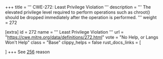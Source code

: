 +++
title = '''
CWE-272: Least Privilege Violation
'''
description	= '''
The elevated privilege level required to perform operations such as chroot() should be dropped immediately after the operation is performed.
'''
weight = 272

[extra]
id = 272
name = '''
Least Privilege Violation
'''
url = "https://cwe.mitre.org/data/definitions/272.html"
vote = "No Help, or Langs Won't Help"
class = "Base"
clippy_helps = false
rust_docs_links = [

]
+++
See [256](/rust-are-we-secure-yet/cwes/cwe-256) reason
